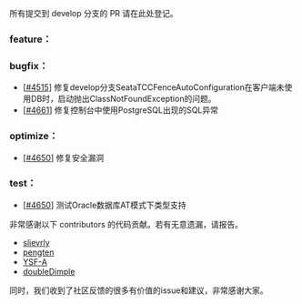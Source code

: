 所有提交到 develop 分支的 PR 请在此处登记。

<!-- 请根据PR的类型添加 `变更记录` 到以下对应位置(feature/bugfix/optimize/test) 下 -->

### feature：

### bugfix：
  - [[#4515](https://github.com/seata/seata/pull/4515)] 修复develop分支SeataTCCFenceAutoConfiguration在客户端未使用DB时，启动抛出ClassNotFoundException的问题。
  - [[#4661](https://github.com/seata/seata/pull/4661)] 修复控制台中使用PostgreSQL出现的SQL异常

### optimize：
  - [[#4650](https://github.com/seata/seata/pull/4650)] 修复安全漏洞

### test：
  - [[#4650](https://github.com/seata/seata/pull/4411)] 测试Oracle数据库AT模式下类型支持

非常感谢以下 contributors 的代码贡献。若有无意遗漏，请报告。

<!-- 请确保您的 GitHub ID 在以下列表中 -->
- [slievrly](https://github.com/slievrly)
- [pengten](https://github.com/pengten)
- [YSF-A](https://github.com/YSF-A)
- [doubleDimple](https://github.com/doubleDimple)

同时，我们收到了社区反馈的很多有价值的issue和建议，非常感谢大家。